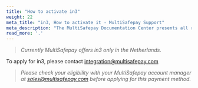 ```yaml
---
title: "How to activate in3"
weight: 22
meta_title: "in3, How to activate it - MultiSafepay Support"
meta_description: "The MultiSafepay Documentation Center presents all relevant information about our Plugins and API. You can also find support pages for Payment Methods, Tools and General Questions as well as the contact details of our Support and Integration Teams."
read_more: '.'
---
```


>_Currently MultiSafepay offers in3 only in the Netherlands._

To apply for in3, please contact integration@multisafepay.com

>_Please check your eligibility with your MultiSafepay account manager at <sales@multisafepay.com> before applying for this payment method._